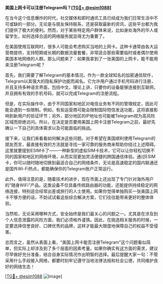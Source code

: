 **美国上网卡可以注册Telegram吗？[[TG💪+ @esim1088](https://t.me/s/esim1088)]**

在当今这个信息爆炸的时代，社交媒体和即时通讯工具已经成为我们日常生活中不可或缺的一部分。无论是与朋友保持联系，还是获取最新的资讯，这些平台都为我们提供了极大的便利。然而，对于某些特定用户群体来说，比如身处海外的华人或留学生，如何选择合适的网络服务就显得尤为重要了。

在美国使用互联网时，很多人可能会考虑购买当地的上网卡。这种卡通常由各大运营商提供，支持短期或长期的数据流量套餐，非常适合那些需要临时或者偶尔使用美国本地网络的人群。那么问题来了：如果我拿到了一张美国的上网卡，能不能用来注册Telegram呢？

首先，我们需要了解Telegram的基本情况。作为一款全球知名的加密通信软件，Telegram以其强大的隐私保护功能而闻名。它允许用户通过手机号码进行注册，并且支持多种语言界面，包括中文。理论上讲，只要你的设备能够连接到互联网，并且拥有有效的手机号码，就可以完成Telegram的注册流程。

但是，在实际操作中，由于不同国家和地区对电信业务有不同的管理规定，因此可能会遇到一些限制。例如，有些运营商可能会限制国际短信发送功能，这将直接影响到新用户的验证环节；另外，部分地区的IP地址也可能被Telegram视为高风险区域而拒绝访问。所以，在决定是否要用美国上网卡注册Telegram之前，最好先确认一下自己的具体需求以及可能面临的挑战。

接下来，让我们来看看如何解决这些问题。对于希望在美国顺利使用Telegram的朋友而言，最直接有效的方法就是寻找一家可靠的服务商来帮助你绕过上述障碍。这里就要提到ESIM卡了——一种新型的虚拟SIM卡技术，它可以让你轻松切换不同的国家和地区的网络环境，从而实现更加灵活便捷的跨国通信体验。通过ESIM卡，你可以随时随地切换到最适合自己的网络条件，无论是高速稳定的国内联通还是国外Wi-Fi热点，都能确保你的Telegram账户正常运行。

此外，值得注意的是，随着技术的进步，现在市面上还出现了专门针对海外用户的“随身WiFi”产品。这类设备不仅具备传统路由器的功能，还能提供持续稳定的网络连接，特别适合经常出差或旅行的人士使用。如果你觉得单独购买一张美国上网卡不够方便的话，不妨试试看这些综合解决方案，它们往往能带来更好的整体体验。

当然啦，无论采用哪种方式，安全始终是我们最关心的问题之一。尤其是在涉及到个人信息泄露的风险方面，我们必须格外谨慎。因此，在挑选相关服务的时候，一定要选择信誉良好、口碑优秀的品牌，这样才能最大限度地保障自己的权益不受侵害。

总而言之，虽然从表面上看，“美国上网卡能否注册Telegram”这个问题看似简单，但实际上却涉及到了多个层面的因素考量。如果你确实有这方面的需求，建议尽早做好充分准备，结合自身实际情况作出明智的选择。最后提醒大家一句：不管采用什么手段接入网络，都要时刻牢记遵守当地法律法规和社会公德，共同维护良好的网络生态！

[[TG💪+ @esim1088](https://t.me/s/esim1088) ![Image](https://i.postimg.cc/4NQfJmqS/Snipaste-2025-05-13-00-14-12.png)]